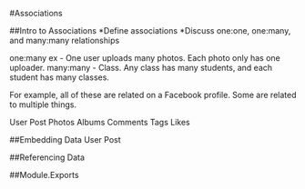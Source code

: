 #Associations

##Intro to Associations
*Define associations
*Discuss one:one, one:many, and many:many relationships

one:many ex - One user uploads many photos. Each photo only has one uploader.
many:many - Class. Any class has many students, and each student has many classes.

For example, all of these are related on a Facebook profile. Some are related to multiple things.

User
Post
Photos
Albums
Comments
Tags
Likes

##Embedding Data 
User
Post

##Referencing Data

##Module.Exports